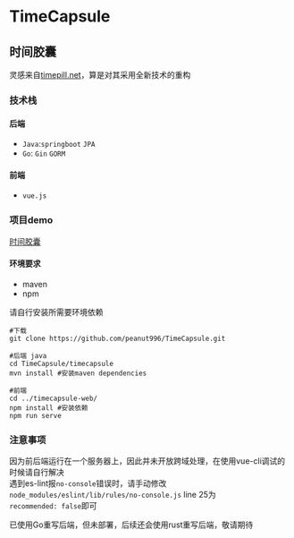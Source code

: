 # TimeCapsule

## 时间胶囊

灵感来自[timepill.net](https://p.timepill.net/)，算是对其采用全新技术的重构

### 技术栈

#### 后端

+ `Java`:`springboot` `JPA`
+ `Go`: `Gin` `GORM`

#### 前端

+ `vue.js`

### 项目demo

[时间胶囊](https://godv2ray.online/tomcat/timecapsule)

#### 环境要求

+ maven
+ npm

请自行安装所需要环境依赖

```shell
#下载
git clone https://github.com/peanut996/TimeCapsule.git

#后端 java
cd TimeCapsule/timecapsule
mvn install #安装maven dependencies

#前端
cd ../timecapsule-web/
npm install #安装依赖
npm run serve

```

### 注意事项

因为前后端运行在一个服务器上，因此并未开放跨域处理，在使用vue-cli调试的时候请自行解决  
遇到es-lint报`no-console`错误时，请手动修改`node_modules/eslint/lib/rules/no-console.js` line 25为  
`recommended: false`即可  

已使用Go重写后端，但未部署，后续还会使用rust重写后端，敬请期待
